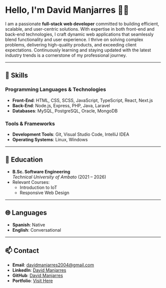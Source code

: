 # Hello, I'm David Manjarres 👨‍💻  

I am a passionate **full-stack web developer** committed to building efficient, scalable, and user-centric solutions. With expertise in both front-end and back-end technologies, I craft dynamic web applications that seamlessly blend functionality and user experience. I thrive on solving complex problems, delivering high-quality products, and exceeding client expectations. Continuously learning and staying updated with the latest industry trends is a cornerstone of my professional journey.

---

## 🔧 Skills  

### Programming Languages & Technologies  
- **Front-End**: HTML, CSS, SCSS, JavaScript, TypeScript, React, Next.js  
- **Back-End**: Node.js, Express, PHP, Java, Laravel  
- **Databases**: MySQL, PostgreSQL, Oracle, MongoDB  

### Tools & Frameworks  
- **Development Tools**: Git, Visual Studio Code, IntelliJ IDEA  
- **Operating Systems**: Linux, Windows  

---

## 🌱 Education  

- **B.Sc. Software Engineering**  
  *Technical University of Ambato* (2021 – 2026)  
- Relevant Courses:  
  - Introduction to IoT  
  - Responsive Web Design  

---

## 🌐 Languages  

- **Spanish**: Native  
- **English**: Conversational  

---

## 📫 Contact  

- **Email**: [davidmanjarres2004@gmail.com](mailto:davidmanjarres2004@gmail.com)  
- **LinkedIn**: [David Manjarres](https://www.linkedin.com/in/david-manjarres-quintero-056823211)  
- **GitHub**: [David Manjarres](https://github.com/DRTX2)  
- **Portfolio**: [Visit Here](https://cv-eta-pink.vercel.app/)  